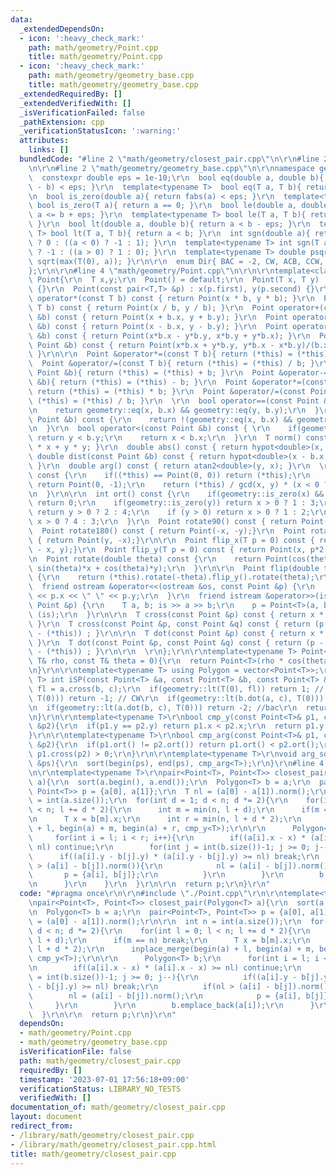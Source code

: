 ```yaml
---
data:
  _extendedDependsOn:
  - icon: ':heavy_check_mark:'
    path: math/geometry/Point.cpp
    title: math/geometry/Point.cpp
  - icon: ':heavy_check_mark:'
    path: math/geometry/geometry_base.cpp
    title: math/geometry/geometry_base.cpp
  _extendedRequiredBy: []
  _extendedVerifiedWith: []
  _isVerificationFailed: false
  _pathExtension: cpp
  _verificationStatusIcon: ':warning:'
  attributes:
    links: []
  bundledCode: "#line 2 \"math/geometry/closest_pair.cpp\"\n\r\n#line 2 \"math/geometry/Point.cpp\"\
    \n\r\n#line 2 \"math/geometry/geometry_base.cpp\"\n\r\nnamespace geometry{\r\n\
    \  constexpr double eps = 1e-10;\r\n  bool eq(double a, double b){ return fabs(a\
    \ - b) < eps; }\r\n  template<typename T>  bool eq(T a, T b){ return a == b; }\r\
    \n  bool is_zero(double a){ return fabs(a) < eps; }\r\n  template<typename T>\
    \ bool is_zero(T a){ return a == 0; }\r\n  bool le(double a, double b){ return\
    \ a <= b + eps; }\r\n  template<typename T> bool le(T a, T b){ return a <= b;\
    \ }\r\n  bool lt(double a, double b){ return a < b - eps; }\r\n  template<typename\
    \ T> bool lt(T a, T b){ return a < b; }\r\n  int sgn(double a){ return is_zero(a)\
    \ ? 0 : ((a < 0) ? -1 : 1); }\r\n  template<typename T> int sgn(T a){ return (a<0)\
    \ ? -1 : ((a > 0) ? 1 : 0); }\r\n  template<typename T> double psqrt(T a){ return\
    \ sqrt(max(T(0), a)); }\r\n\r\n  enum Dir{ BAC = -2, CW, ACB, CCW, ABC };\r\n\
    };\r\n\r\n#line 4 \"math/geometry/Point.cpp\"\n\r\n\r\ntemplate<class T> struct\
    \ Point{\r\n  T x,y;\r\n  Point() = default;\r\n  Point(T x, T y) : x(x), y(y)\
    \ {}\r\n  Point(const pair<T,T> &p) : x(p.first), y(p.second) {}\r\n\r\n  Point\
    \ operator*(const T b) const { return Point(x * b, y * b); }\r\n  Point operator/(const\
    \ T b) const { return Point(x / b, y / b); }\r\n  Point operator+(const Point\
    \ &b) const { return Point(x + b.x, y + b.y); }\r\n  Point operator-(const Point\
    \ &b) const { return Point(x - b.x, y - b.y); }\r\n  Point operator*(const Point\
    \ &b) const { return Point(x*b.x - y*b.y, x*b.y + y*b.x); }\r\n  Point operator/(const\
    \ Point &b) const { return Point(x*b.x + y*b.y, y*b.x - x*b.y)/(b.x*b.x + b.y*b.y);\
    \ }\r\n\r\n  Point &operator*=(const T b){ return (*this) = (*this) * b; }\r\n\
    \  Point &operator/=(const T b){ return (*this) = (*this) / b; }\r\n  Point &operator+=(const\
    \ Point &b){ return (*this) = (*this) + b; }\r\n  Point &operator-=(const Point\
    \ &b){ return (*this) = (*this) - b; }\r\n  Point &operator*=(const Point &b){\
    \ return (*this) = (*this) * b; }\r\n  Point &operator/=(const Point &b){ return\
    \ (*this) = (*this) / b; }\r\n  \r\n  bool operator==(const Point &b) const {\r\
    \n    return geometry::eq(x, b.x) && geometry::eq(y, b.y);\r\n  }\r\n  bool operator!=(const\
    \ Point &b) const {\r\n    return !(geometry::eq(x, b.x) && geometry::eq(y, b.y));\r\
    \n  }\r\n  bool operator<(const Point &b) const { \r\n    if(geometry::eq(x, b.x))\
    \ return y < b.y;\r\n    return x < b.x;\r\n  }\r\n  T norm() const { return x\
    \ * x + y * y; }\r\n  double abs() const { return hypot<double>(x, y); }\r\n \
    \ double dist(const Point &b) const { return hypot<double>(x - b.x, y - b.y);\
    \ }\r\n  double arg() const { return atan2<double>(y, x); }\r\n  \r\n  Point ArgVec()\
    \ const {\r\n    if((*this) == Point(0, 0)) return (*this);\r\n    if(geometry::is_zero(x))\
    \ return Point(0, -1);\r\n    return (*this) / gcd(x, y) * (x < 0 ? -1 : 1);\r\
    \n  }\r\n\r\n  int ort() const {\r\n    if(geometry::is_zero(x) && geometry::is_zero(y))\
    \ return 0;\r\n    if(geometry::is_zero(y)) return x > 0 ? 1 : 3;\r\n    if(geometry::is_zero(x))\
    \ return y > 0 ? 2 : 4;\r\n    if (y > 0) return x > 0 ? 1 : 2;\r\n    else return\
    \ x > 0 ? 4 : 3;\r\n  }\r\n  Point rotate90() const { return Point(-y, x);}\r\n\
    \  Point rotate180() const { return Point(-x, -y);}\r\n  Point rotate270() const\
    \ { return Point(y, -x);}\r\n\r\n  Point flip_x(T p = 0) const { return Point(p*2\
    \ - x, y);}\r\n  Point flip_y(T p = 0) const { return Point(x, p*2 - y);}\r\n\r\
    \n  Point rotate(double theta) const {\r\n    return Point(cos(theta)*x - sin(theta)*y,\
    \ sin(theta)*x + cos(theta)*y);\r\n  }\r\n\r\n  Point flip(double theta) const\
    \ {\r\n    return (*this).rotate(-theta).flip_y().rotate(theta);\r\n  }\r\n\r\n\
    \  friend ostream &operator<<(ostream &os, const Point &p) {\r\n    return os\
    \ << p.x << \" \" << p.y;\r\n  }\r\n  friend istream &operator>>(istream &is,\
    \ Point &p) {\r\n    T a, b; is >> a >> b;\r\n    p = Point<T>(a, b);\r\n    return\
    \ (is);\r\n  }\r\n\r\n  T cross(const Point &p) const { return x * p.y - y * p.x;\
    \ }\r\n  T cross(const Point &p, const Point &q) const { return (p - (*this)).cross(q\
    \ - (*this)) ; }\r\n\r\n  T dot(const Point &p) const { return x * p.x + y * p.y;\
    \ }\r\n  T dot(const Point &p, const Point &q) const { return (p - (*this)).dot(q\
    \ - (*this)) ; }\r\n\r\n  \r\n};\r\n\r\ntemplate<typename T> Point<T> Polar(const\
    \ T& rho, const T& theta = 0){\r\n  return Point<T>(rho * cos(theta), rho * sin(theta));\r\
    \n}\r\n\r\ntemplate<typename T> using Polygon = vector<Point<T>>;\r\n\r\ntemplate<class\
    \ T> int iSP(const Point<T> &a, const Point<T> &b, const Point<T> &c){\r\n  T\
    \ fl = a.cross(b, c);\r\n  if(geometry::lt(T(0), fl)) return 1; // CCW\r\n  if(geometry::lt(fl,\
    \ T(0))) return -1; // CW\r\n  if(geometry::lt(b.dot(a, c), T(0))) return 2; //abc\r\
    \n  if(geometry::lt(a.dot(b, c), T(0))) return -2; //bac\r\n  return 0; // acb\r\
    \n}\r\n\r\ntemplate<typename T>\r\nbool cmp_y(const Point<T>& p1, const Point<T>\
    \ &p2){\r\n  if(p1.y == p2.y) return p1.x < p2.x;\r\n  return p1.y < p2.y;\r\n\
    }\r\n\r\ntemplate<typename T>\r\nbool cmp_arg(const Point<T>& p1, const Point<T>\
    \ &p2){\r\n  if(p1.ort() != p2.ort()) return p1.ort() < p2.ort();\r\n  return\
    \ p1.cross(p2) > 0;\r\n}\r\n\r\ntemplate<typename T>\r\nvoid arg_sort(Polygon<T>\
    \ &ps){\r\n  sort(begin(ps), end(ps), cmp_arg<T>);\r\n}\r\n#line 4 \"math/geometry/closest_pair.cpp\"\
    \n\r\ntemplate<typename T>\r\npair<Point<T>, Point<T>> closest_pair(Polygon<T>\
    \ a){\r\n  sort(a.begin(), a.end());\r\n  Polygon<T> b = a;\r\n  pair<Point<T>,\
    \ Point<T>> p = {a[0], a[1]};\r\n  T nl = (a[0] - a[1]).norm();\r\n\r\n  int n\
    \ = int(a.size());\r\n  for(int d = 1; d < n; d *= 2){\r\n    for(int l = 0; l\
    \ < n; l += d * 2){\r\n      int m = min(n, l + d);\r\n      if(m == n) break;\r\
    \n      T x = b[m].x;\r\n      int r = min(n, l + d * 2);\r\n      inplace_merge(begin(a)\
    \ + l, begin(a) + m, begin(a) + r, cmp_y<T>);\r\n\r\n      Polygon<T> b;\r\n \
    \     for(int i = l; i < r; i++){\r\n        if((a[i].x - x) * (a[i].x - x) >=\
    \ nl) continue;\r\n        for(int j = int(b.size())-1; j >= 0; j--){\r\n    \
    \      if((a[i].y - b[j].y) * (a[i].y - b[j].y) >= nl) break;\r\n          if(nl\
    \ > (a[i] - b[j]).norm()){\r\n            nl = (a[i] - b[j]).norm();\r\n     \
    \       p = {a[i], b[j]};\r\n          }\r\n        }\r\n        b.emplace_back(a[i]);\r\
    \n      }\r\n    }\r\n  }\r\n\r\n  return p;\r\n}\r\n"
  code: "#pragma once\r\n\r\n#include \"./Point.cpp\"\r\n\r\ntemplate<typename T>\r\
    \npair<Point<T>, Point<T>> closest_pair(Polygon<T> a){\r\n  sort(a.begin(), a.end());\r\
    \n  Polygon<T> b = a;\r\n  pair<Point<T>, Point<T>> p = {a[0], a[1]};\r\n  T nl\
    \ = (a[0] - a[1]).norm();\r\n\r\n  int n = int(a.size());\r\n  for(int d = 1;\
    \ d < n; d *= 2){\r\n    for(int l = 0; l < n; l += d * 2){\r\n      int m = min(n,\
    \ l + d);\r\n      if(m == n) break;\r\n      T x = b[m].x;\r\n      int r = min(n,\
    \ l + d * 2);\r\n      inplace_merge(begin(a) + l, begin(a) + m, begin(a) + r,\
    \ cmp_y<T>);\r\n\r\n      Polygon<T> b;\r\n      for(int i = l; i < r; i++){\r\
    \n        if((a[i].x - x) * (a[i].x - x) >= nl) continue;\r\n        for(int j\
    \ = int(b.size())-1; j >= 0; j--){\r\n          if((a[i].y - b[j].y) * (a[i].y\
    \ - b[j].y) >= nl) break;\r\n          if(nl > (a[i] - b[j]).norm()){\r\n    \
    \        nl = (a[i] - b[j]).norm();\r\n            p = {a[i], b[j]};\r\n     \
    \     }\r\n        }\r\n        b.emplace_back(a[i]);\r\n      }\r\n    }\r\n\
    \  }\r\n\r\n  return p;\r\n}\r\n"
  dependsOn:
  - math/geometry/Point.cpp
  - math/geometry/geometry_base.cpp
  isVerificationFile: false
  path: math/geometry/closest_pair.cpp
  requiredBy: []
  timestamp: '2023-07-01 17:56:18+09:00'
  verificationStatus: LIBRARY_NO_TESTS
  verifiedWith: []
documentation_of: math/geometry/closest_pair.cpp
layout: document
redirect_from:
- /library/math/geometry/closest_pair.cpp
- /library/math/geometry/closest_pair.cpp.html
title: math/geometry/closest_pair.cpp
---
```


